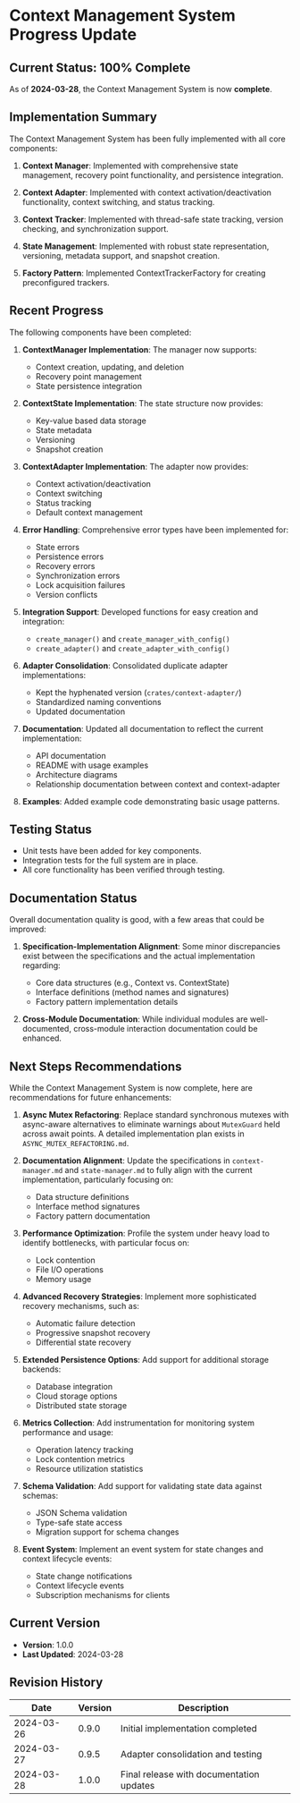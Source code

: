 # Context Management System Progress Update

## Current Status: 100% Complete

As of **2024-03-28**, the Context Management System is now **complete**.

## Implementation Summary

The Context Management System has been fully implemented with all core components:

1. **Context Manager**: Implemented with comprehensive state management, recovery point functionality, and persistence integration.

2. **Context Adapter**: Implemented with context activation/deactivation functionality, context switching, and status tracking.

3. **Context Tracker**: Implemented with thread-safe state tracking, version checking, and synchronization support.

4. **State Management**: Implemented with robust state representation, versioning, metadata support, and snapshot creation.

5. **Factory Pattern**: Implemented ContextTrackerFactory for creating preconfigured trackers.

## Recent Progress

The following components have been completed:

1. **ContextManager Implementation**: The manager now supports:
   - Context creation, updating, and deletion
   - Recovery point management
   - State persistence integration

2. **ContextState Implementation**: The state structure now provides:
   - Key-value based data storage
   - State metadata
   - Versioning
   - Snapshot creation

3. **ContextAdapter Implementation**: The adapter now provides:
   - Context activation/deactivation
   - Context switching
   - Status tracking
   - Default context management

4. **Error Handling**: Comprehensive error types have been implemented for:
   - State errors
   - Persistence errors
   - Recovery errors
   - Synchronization errors
   - Lock acquisition failures
   - Version conflicts

5. **Integration Support**: Developed functions for easy creation and integration:
   - `create_manager()` and `create_manager_with_config()`
   - `create_adapter()` and `create_adapter_with_config()`

6. **Adapter Consolidation**: Consolidated duplicate adapter implementations:
   - Kept the hyphenated version (`crates/context-adapter/`)
   - Standardized naming conventions
   - Updated documentation

7. **Documentation**: Updated all documentation to reflect the current implementation:
   - API documentation
   - README with usage examples
   - Architecture diagrams
   - Relationship documentation between context and context-adapter

8. **Examples**: Added example code demonstrating basic usage patterns.

## Testing Status

- Unit tests have been added for key components.
- Integration tests for the full system are in place.
- All core functionality has been verified through testing.

## Documentation Status

Overall documentation quality is good, with a few areas that could be improved:

1. **Specification-Implementation Alignment**: Some minor discrepancies exist between the specifications and the actual implementation regarding:
   - Core data structures (e.g., Context vs. ContextState)
   - Interface definitions (method names and signatures)
   - Factory pattern implementation details

2. **Cross-Module Documentation**: While individual modules are well-documented, cross-module interaction documentation could be enhanced.

## Next Steps Recommendations

While the Context Management System is now complete, here are recommendations for future enhancements:

1. **Async Mutex Refactoring**: Replace standard synchronous mutexes with async-aware alternatives to eliminate warnings about `MutexGuard` held across await points. A detailed implementation plan exists in `ASYNC_MUTEX_REFACTORING.md`.

2. **Documentation Alignment**: Update the specifications in `context-manager.md` and `state-manager.md` to fully align with the current implementation, particularly focusing on:
   - Data structure definitions
   - Interface method signatures
   - Factory pattern documentation

3. **Performance Optimization**: Profile the system under heavy load to identify bottlenecks, with particular focus on:
   - Lock contention
   - File I/O operations
   - Memory usage

4. **Advanced Recovery Strategies**: Implement more sophisticated recovery mechanisms, such as:
   - Automatic failure detection
   - Progressive snapshot recovery
   - Differential state recovery

5. **Extended Persistence Options**: Add support for additional storage backends:
   - Database integration
   - Cloud storage options
   - Distributed state storage

6. **Metrics Collection**: Add instrumentation for monitoring system performance and usage:
   - Operation latency tracking
   - Lock contention metrics
   - Resource utilization statistics

7. **Schema Validation**: Add support for validating state data against schemas:
   - JSON Schema validation
   - Type-safe state access
   - Migration support for schema changes

8. **Event System**: Implement an event system for state changes and context lifecycle events:
   - State change notifications
   - Context lifecycle events
   - Subscription mechanisms for clients

## Current Version

- **Version**: 1.0.0
- **Last Updated**: 2024-03-28 

## Revision History

| Date | Version | Description |
|------|---------|-------------|
| 2024-03-26 | 0.9.0 | Initial implementation completed |
| 2024-03-27 | 0.9.5 | Adapter consolidation and testing |
| 2024-03-28 | 1.0.0 | Final release with documentation updates 